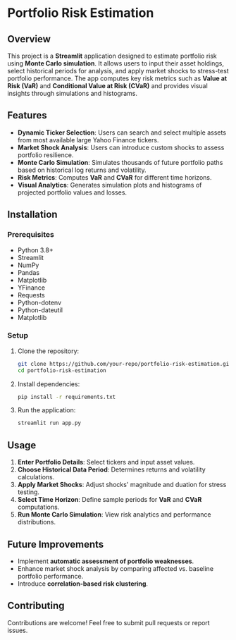 # Portfolio Risk Estimation

## Overview

This project is a **Streamlit** application designed to estimate portfolio risk using **Monte Carlo simulation**. It allows users to input their asset holdings, select historical periods for analysis, and apply market shocks to stress-test portfolio performance. The app computes key risk metrics such as **Value at Risk (VaR)** and **Conditional Value at Risk (CVaR)** and provides visual insights through simulations and histograms.

## Features

-   **Dynamic Ticker Selection**: Users can search and select multiple assets from most available large Yahoo Finance tickers.
-   **Market Shock Analysis**: Users can introduce custom shocks to assess portfolio resilience.
-   **Monte Carlo Simulation**: Simulates thousands of future portfolio paths based on historical log returns and volatility.
-   **Risk Metrics**: Computes **VaR** and **CVaR** for different time horizons.
-   **Visual Analytics**: Generates simulation plots and histograms of projected portfolio values and losses.

## Installation

### Prerequisites

-   Python 3.8+
-   Streamlit
-   NumPy
-   Pandas
-   Matplotlib
-   YFinance
-   Requests
-   Python-dotenv
-   Python-dateutil
-   Matplotlib

### Setup

1. Clone the repository:
    ```bash
    git clone https://github.com/your-repo/portfolio-risk-estimation.git
    cd portfolio-risk-estimation
    ```
2. Install dependencies:
    ```bash
    pip install -r requirements.txt
    ```
3. Run the application:
    ```bash
    streamlit run app.py
    ```

## Usage

1. **Enter Portfolio Details**: Select tickers and input asset values.
2. **Choose Historical Data Period**: Determines returns and volatility calculations.
3. **Apply Market Shocks**: Adjust shocks' magnitude and duation for stress testing.
4. **Select Time Horizon**: Define sample periods for **VaR** and **CVaR** computations.
5. **Run Monte Carlo Simulation**: View risk analytics and performance distributions.

## Future Improvements

-   Implement **automatic assessment of portfolio weaknesses**.
-   Enhance market shock analysis by comparing affected vs. baseline portfolio performance.
-   Introduce **correlation-based risk clustering**.

## Contributing

Contributions are welcome! Feel free to submit pull requests or report issues.

